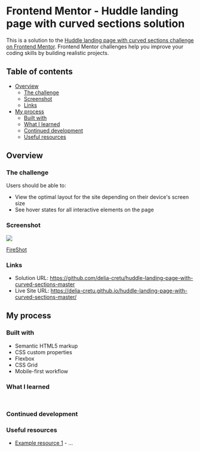 # Frontend Mentor - Huddle landing page with curved sections solution

This is a solution to the [Huddle landing page with curved sections challenge on Frontend Mentor](https://www.frontendmentor.io/challenges/huddle-landing-page-with-curved-sections-5ca5ecd01e82137ec91a50f2). Frontend Mentor challenges help you improve your coding skills by building realistic projects.

## Table of contents

- [Overview](#overview)
  - [The challenge](#the-challenge)
  - [Screenshot](#screenshot)
  - [Links](#links)
- [My process](#my-process)
  - [Built with](#built-with)
  - [What I learned](#what-i-learned)
  - [Continued development](#continued-development)
  - [Useful resources](#useful-resources)

## Overview

### The challenge

Users should be able to:

- View the optimal layout for the site depending on their device's screen size
- See hover states for all interactive elements on the page

### Screenshot

![](./screenshot.jpg)

[FireShot](https://getfireshot.com/)

### Links

- Solution URL: https://github.com/delia-cretu/huddle-landing-page-with-curved-sections-master
- Live Site URL: https://delia-cretu.github.io/huddle-landing-page-with-curved-sections-master/

## My process

### Built with

- Semantic HTML5 markup
- CSS custom properties
- Flexbox
- CSS Grid
- Mobile-first workflow

### What I learned

```html

```

```css

```

### Continued development

### Useful resources

- [Example resource 1](https://www.example.com) - ...
